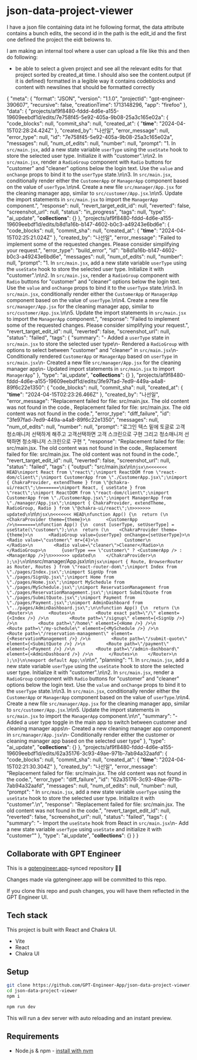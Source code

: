# json-data-project-viewer

I have a json file containing data int he following format, the data attribute contains a bunch edits, the second id in the path is the edit_id and the first one defined the project the eidt belowns to. 

I am making an internal tool where a user can upload a file like this and then do following: 
- be able to select a given project and see all the relevant edits for that project sorted by created_at time. I should also see the content.output (if it is defined) formatted in a legible way it contains codeblocks and content with newslines that should be formatted correctly

{
  "meta": {
    "format": "JSON",
    "version": "1.1.0",
    "projectId": "gpt-engineer-390607",
    "recursive": false,
    "creationTime": 1713148296,
    "app": "firefoo"
  },
  "data": {
    "projects/af9f8480-fddd-4d6e-a155-19609eebdf1d/edits/7e758f45-5e92-405a-9b08-25a3c165e02a": {
      "code_blocks": null,
      "commit_sha": null,
      "created_at": {
        "__time__": "2024-04-15T02:28:24.424Z"
      },
      "created_by": "나선일",
      "error_message": null,
      "error_type": null,
      "id": "7e758f45-5e92-405a-9b08-25a3c165e02a",
      "messages": null,
      "num_of_edits": null,
      "number": null,
      "prompt": "1. In `src/main.jsx`, add a new state variable `userType` using the `useState` hook to store the selected user type. Initialize it with \"customer\".\n\n2. In `src/main.jsx`, render a `RadioGroup` component with `Radio` buttons for \"customer\" and \"cleaner\" options below the login text. Use the `value` and `onChange` props to bind it to the `userType` state.\n\n3. In `src/main.jsx`, conditionally render either the `CustomerApp` or `ManagerApp` component based on the value of `userType`.\n\n4. Create a new file `src/manager/App.jsx` for the cleaning manager app, similar to `src/customer/App.jsx`.\n\n5. Update the import statements in `src/main.jsx` to import the `ManagerApp` component.",
      "response": null,
      "revert_target_edit_id": null,
      "reverted": false,
      "screenshot_url": null,
      "status": "in_progress",
      "tags": null,
      "type": "ai_update",
      "__collections__": {}
    },
    "projects/af9f8480-fddd-4d6e-a155-19609eebdf1d/edits/b8d1a16b-b147-4602-b0c3-a49243e6bd6e": {
      "code_blocks": null,
      "commit_sha": null,
      "created_at": {
        "__time__": "2024-04-15T02:25:21.024Z"
      },
      "created_by": "나선일",
      "error_message": "Failed to implement some of the requested changes. Please consider simplifying your request.",
      "error_type": "build_error",
      "id": "b8d1a16b-b147-4602-b0c3-a49243e6bd6e",
      "messages": null,
      "num_of_edits": null,
      "number": null,
      "prompt": "1. In `src/main.jsx`, add a new state variable `userType` using the `useState` hook to store the selected user type. Initialize it with \"customer\".\n\n2. In `src/main.jsx`, render a `RadioGroup` component with `Radio` buttons for \"customer\" and \"cleaner\" options below the login text. Use the `value` and `onChange` props to bind it to the `userType` state.\n\n3. In `src/main.jsx`, conditionally render either the `CustomerApp` or `ManagerApp` component based on the value of `userType`.\n\n4. Create a new file `src/manager/App.jsx` for the cleaning manager app, similar to `src/customer/App.jsx`.\n\n5. Update the import statements in `src/main.jsx` to import the `ManagerApp` component.",
      "response": "Failed to implement some of the requested changes. Please consider simplifying your request.",
      "revert_target_edit_id": null,
      "reverted": false,
      "screenshot_url": null,
      "status": "failed",
      "tags": {
        "summary": "- Added a `userType` state in `src/main.jsx` to store the selected user type\n- Rendered a `RadioGroup` with options to select between \"customer\" and \"cleaner\" in `src/main.jsx`\n- Conditionally rendered `CustomerApp` or `ManagerApp` based on `userType` in `src/main.jsx`\n- Created a new file `src/manager/App.jsx` for the cleaning manager app\n- Updated import statements in `src/main.jsx` to import `ManagerApp`"
      },
      "type": "ai_update",
      "__collections__": {}
    },
    "projects/af9f8480-fddd-4d6e-a155-19609eebdf1d/edits/3fe97fad-7ed9-449a-a4a8-89f6c22e1350": {
      "code_blocks": null,
      "commit_sha": null,
      "created_at": {
        "__time__": "2024-04-15T02:23:26.466Z"
      },
      "created_by": "나선일",
      "error_message": "Replacement failed for file: src/main.jsx. The old content was not found in the code., Replacement failed for file: src/main.jsx. The old content was not found in the code.",
      "error_type": "diff_failure",
      "id": "3fe97fad-7ed9-449a-a4a8-89f6c22e1350",
      "messages": null,
      "num_of_edits": null,
      "number": null,
      "prompt": "로그인 텍스 밑에 토글로 고객 청소매니저 선택하게 해주고 고객선택하면 고객 스크린으로 구현 그리고 청소매니저 선택하면 청소매니저 스크린으로 구현 ",
      "response": "Replacement failed for file: src/main.jsx. The old content was not found in the code., Replacement failed for file: src/main.jsx. The old content was not found in the code.",
      "revert_target_edit_id": null,
      "reverted": false,
      "screenshot_url": null,
      "status": "failed",
      "tags": {
        "output": "src/main.jsx\n\n```jsx\n<<<<<<< HEAD\nimport React from \"react\";\nimport ReactDOM from \"react-dom/client\";\nimport CustomerApp from \"./CustomerApp.jsx\";\nimport { ChakraProvider, extendTheme } from \"@chakra-ui/react\";\n=======\nimport React, { useState } from \"react\";\nimport ReactDOM from \"react-dom/client\";\nimport CustomerApp from \"./CustomerApp.jsx\";\nimport ManagerApp from \"./manager/App.jsx\";\nimport { ChakraProvider, extendTheme, RadioGroup, Radio } from \"@chakra-ui/react\";\n>>>>>>> updated\n```\n\n```jsx\n<<<<<<< HEAD\nfunction App() {\n  return (\n    <ChakraProvider theme={theme}>\n      <CustomerApp />\n=======\nfunction App() {\n  const [userType, setUserType] = useState(\"customer\");\n\n  return (\n    <ChakraProvider theme={theme}>\n      <RadioGroup value={userType} onChange={setUserType}>\n        <Radio value=\"customer\" mr={4}>\n          Customer\n        </Radio>\n        <Radio value=\"cleaner\">Cleaner</Radio>\n      </RadioGroup>\n      {userType === \"customer\" ? <CustomerApp /> : <ManagerApp />}\n>>>>>>> updated\n    </ChakraProvider>\n  );\n}\n```\n\nsrc/manager/App.jsx\n\n```jsx\nimport { Route, BrowserRouter as Router, Routes } from \"react-router-dom\";\nimport Index from \"./pages/Index.jsx\";\nimport SignUp from \"./pages/SignUp.jsx\";\nimport Home from \"./pages/Home.jsx\";\nimport MySchedule from \"./pages/MySchedule.jsx\";\nimport ReservationManagement from \"./pages/ReservationManagement.jsx\";\nimport SubmitQuote from \"./pages/SubmitQuote.jsx\";\nimport Payment from \"./pages/Payment.jsx\";\nimport AdminDashboard from \"../pages/AdminDashboard.jsx\";\n\nfunction App() {\n  return (\n    <Router>\n      <Routes>\n        <Route exact path=\"/\" element={<Index />} />\n        <Route path=\"/signup\" element={<SignUp />} />\n        <Route path=\"/home\" element={<Home />} />\n        <Route path=\"/my-schedule\" element={<MySchedule />} />\n        <Route path=\"/reservation-management\" element={<ReservationManagement />} />\n        <Route path=\"/submit-quote\" element={<SubmitQuote />} />\n        <Route path=\"/payment\" element={<Payment />} />\n        <Route path=\"/admin-dashboard\" element={<AdminDashboard />} />\n      </Routes>\n    </Router>\n  );\n}\n\nexport default App;\n```\n\n",
        "planning": "1. In `src/main.jsx`, add a new state variable `userType` using the `useState` hook to store the selected user type. Initialize it with \"customer\".\n\n2. In `src/main.jsx`, render a `RadioGroup` component with `Radio` buttons for \"customer\" and \"cleaner\" options below the login text. Use the `value` and `onChange` props to bind it to the `userType` state.\n\n3. In `src/main.jsx`, conditionally render either the `CustomerApp` or `ManagerApp` component based on the value of `userType`.\n\n4. Create a new file `src/manager/App.jsx` for the cleaning manager app, similar to `src/customer/App.jsx`.\n\n5. Update the import statements in `src/main.jsx` to import the `ManagerApp` component.\n\n",
        "summary": "- Added a user type toggle in the main app to switch between customer and cleaning manager apps\n- Created a new cleaning manager app component in `src/manager/App.jsx`\n- Conditionally render either the customer or cleaning manager app based on the selected user type"
      },
      "type": "ai_update",
      "__collections__": {}
    },
    "projects/af9f8480-fddd-4d6e-a155-19609eebdf1d/edits/62a35176-3c93-49ae-971b-7ab94a32aafd": {
      "code_blocks": null,
      "commit_sha": null,
      "created_at": {
        "__time__": "2024-04-15T02:21:30.304Z"
      },
      "created_by": "나선일",
      "error_message": "Replacement failed for file: src/main.jsx. The old content was not found in the code.",
      "error_type": "diff_failure",
      "id": "62a35176-3c93-49ae-971b-7ab94a32aafd",
      "messages": null,
      "num_of_edits": null,
      "number": null,
      "prompt": " In `src/main.jsx`, add a new state variable `userType` using the `useState` hook to store the selected user type. Initialize it with \"customer\".\n",
      "response": "Replacement failed for file: src/main.jsx. The old content was not found in the code.",
      "revert_target_edit_id": null,
      "reverted": false,
      "screenshot_url": null,
      "status": "failed",
      "tags": {
        "summary": "- Import the `useState` hook from React in `src/main.jsx`\n- Add a new state variable `userType` using `useState` and initialize it with \"customer\""
      },
      "type": "ai_update",
      "__collections__": {}
    }
}

## Collaborate with GPT Engineer

This is a [gptengineer.app](https://gptengineer.app)-synced repository 🌟🤖

Changes made via gptengineer.app will be committed to this repo.

If you clone this repo and push changes, you will have them reflected in the GPT Engineer UI.

## Tech stack

This project is built with React and Chakra UI.

- Vite
- React
- Chakra UI

## Setup

```sh
git clone https://github.com/GPT-Engineer-App/json-data-project-viewer.git
cd json-data-project-viewer
npm i
```

```sh
npm run dev
```

This will run a dev server with auto reloading and an instant preview.

## Requirements

- Node.js & npm - [install with nvm](https://github.com/nvm-sh/nvm#installing-and-updating)
